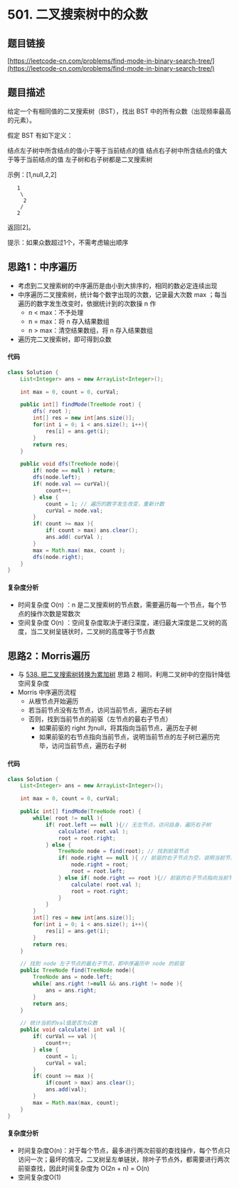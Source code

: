 # 501. 二叉搜索树中的众数
## 题目链接
[https://leetcode-cn.com/problems/find-mode-in-binary-search-tree/](https://leetcode-cn.com/problems/find-mode-in-binary-search-tree/)

## 题目描述
给定一个有相同值的二叉搜索树（BST），找出 BST 中的所有众数（出现频率最高的元素）。

假定 BST 有如下定义：

结点左子树中所含结点的值小于等于当前结点的值
结点右子树中所含结点的值大于等于当前结点的值
左子树和右子树都是二叉搜索树

示例：[1,null,2,2]
```
   1
    \
     2
    /
   2
```
返回[2]。

提示：如果众数超过1个，不需考虑输出顺序

## 思路1：中序遍历
 - 考虑到二叉搜索树的中序遍历是由小到大排序的，相同的数必定连续出现
 - 中序遍历二叉搜索树，统计每个数字出现的次数，记录最大次数 max ；每当遍历的数字发生改变时，依据统计到的次数操 n 作
    - n < max：不予处理
    - n = max：将 n 存入结果数组
    - n > max：清空结果数组，将 n 存入结果数组
 - 遍历完二叉搜索树，即可得到众数

#### 代码
```java
class Solution {
    List<Integer> ans = new ArrayList<Integer>();

    int max = 0, count = 0, curVal;

    public int[] findMode(TreeNode root) {
        dfs( root );
        int[] res = new int[ans.size()];
        for(int i = 0; i < ans.size(); i++){
            res[i] = ans.get(i);
        } 
        return res;
    }

    public void dfs(TreeNode node){
        if( node == null ) return;
        dfs(node.left);
        if( node.val == curVal){
            count++;
        } else {
            count = 1; // 遍历的数字发生改变，重新计数
            curVal = node.val;
        }
        if( count >= max ){
            if( count > max) ans.clear();
            ans.add( curVal );
        }
        max = Math.max( max, count );
        dfs(node.right);
    }
}
```

#### 复杂度分析
 - 时间复杂度 O(n) ：n 是二叉搜索树的节点数，需要遍历每一个节点，每个节点的操作次数是常数次
 - 空间复杂度 O(n) ：空间复杂度取决于递归深度，递归最大深度是二叉树的高度，当二叉树呈链状时，二叉树的高度等于节点数

## 思路2：Morris遍历
 - 与 [538. 把二叉搜索树转换为累加树](https://github.com/yefeiwarbler/LeetCode/blob/master/scripts/binary-tree/538.convertBstToGreaterTree.md) 思路 2 相同，利用二叉树中的空指针降低空间复杂度
 - Morris 中序遍历流程
   - 从根节点开始遍历
   - 若当前节点没有左节点，访问当前节点，遍历右子树
   - 否则，找到当前节点的前驱（左节点的最右子节点）
     - 如果前驱的 right 为null，将其指向当前节点，遍历左子树
     - 如果前驱的右节点指向当前节点，说明当前节点的左子树已遍历完毕，访问当前节点，遍历右子树

#### 代码
```java
class Solution {
    List<Integer> ans = new ArrayList<Integer>();

    int max = 0, count = 0, curVal;

    public int[] findMode(TreeNode root) {
        while( root != null ){
            if( root.left == null ){// 无左节点，访问自身，遍历右子树
                calculate( root.val );
                root = root.right;
            } else {
                TreeNode node = find(root); // 找到前驱节点
                if( node.right == null ){ // 前驱的右子节点为空，说明当前节点左子树未访问，将当前节点设置为前驱的右子节点
                    node.right = root;
                    root = root.left;
                } else if( node.right == root ){// 前驱的右子节点指向当前节点，说明当前节点左子树已遍历完毕，访问当前节点，遍历右子树
                    calculate( root.val );
                    root = root.right;
                }
            }
        }
        int[] res = new int[ans.size()];
        for(int i = 0; i < ans.size(); i++){
            res[i] = ans.get(i);
        } 
        return res;
    }

    // 找到 node 左子节点的最右子节点，即中序遍历中 node 的前驱
    public TreeNode find(TreeNode node){
        TreeNode ans = node.left;
        while( ans.right !=null && ans.right != node ){
            ans = ans.right;
        }
        return ans;
    }

    // 统计当前的val值是否为众数
    public void calculate( int val ){
        if( curVal == val ){
            count++;
        } else {
            count = 1;
            curVal = val;
        }
        if( count >= max ){
            if(count > max) ans.clear();
            ans.add(val);
        }
        max = Math.max(max, count);
    }
}
```

#### 复杂度分析
 - 时间复杂度O(n)：对于每个节点，最多进行两次前驱的查找操作，每个节点只访问一次；最坏的情况，二叉树呈左单链状，除叶子节点外，都需要进行两次前驱查找，因此时间复杂度为 O(2n + n) = O(n) 
 - 空间复杂度O(1)
